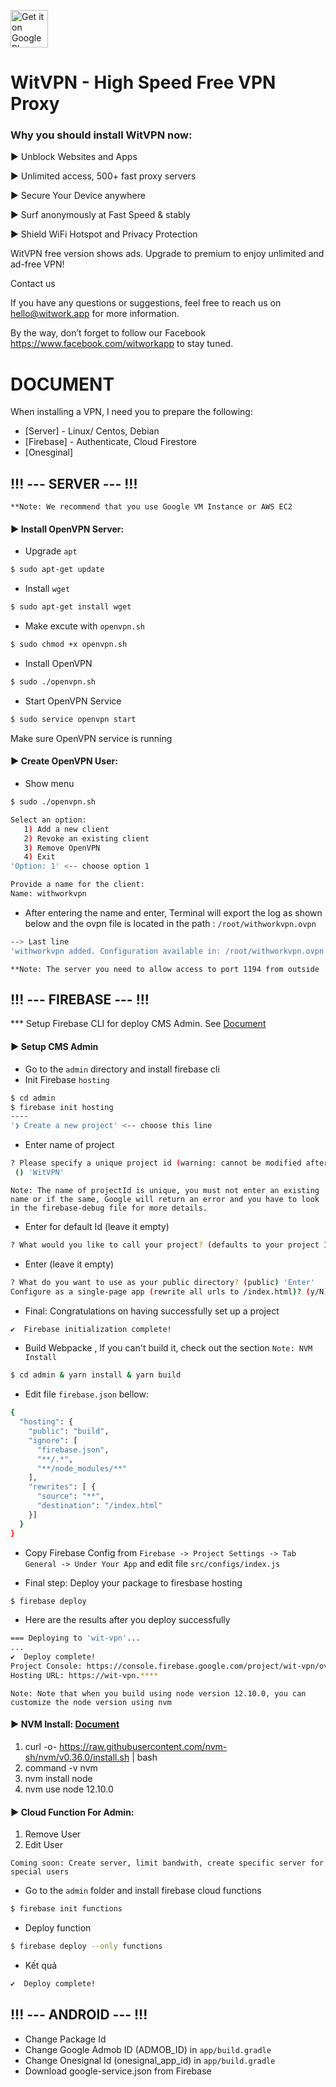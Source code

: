 <a href="https://play.google.com/store/apps/details?id=app.witwork.vpn"><img alt="Get it on Google Play" src="https://play.google.com/intl/en_us/badges/images/generic/en-play-badge.png" height=60px /></a>

# WitVPN - High Speed Free VPN Proxy
### Why you should install WitVPN now:

► Unblock Websites and Apps

► Unlimited access, 500+ fast proxy servers

► Secure Your Device anywhere

► Surf anonymously at Fast Speed & stably

► Shield WiFi Hotspot and Privacy Protection


WitVPN free version shows ads. Upgrade to premium to enjoy unlimited and ad-free VPN!


Contact us

If you have any questions or suggestions, feel free to reach us on hello@witwork.app for more information.

By the way, don’t forget to follow our Facebook https://www.facebook.com/witworkapp to stay tuned.

# DOCUMENT
When installing a VPN, I need you to prepare the following:
* [Server] - Linux/ Centos, Debian 
* [Firebase] -  Authenticate, Cloud Firestore
* [Onesginal] 
## !!! --- SERVER --- !!!
`**Note: We recommend that you use Google VM Instance or AWS EC2`
#### ► Install OpenVPN Server:
- Upgrade `apt`
```sh
$ sudo apt-get update
```
- Install `wget`  
```sh
$ sudo apt-get install wget
```
- Make excute with `openvpn.sh` 
```sh
$ sudo chmod +x openvpn.sh
```
- Install OpenVPN 
```sh
$ sudo ./openvpn.sh
```
- Start OpenVPN Service
```sh
$ sudo service openvpn start
```
Make  sure OpenVPN service is running
#### ► Create OpenVPN User:
- Show menu 
```sh
$ sudo ./openvpn.sh
```

```sh
Select an option:
   1) Add a new client
   2) Revoke an existing client
   3) Remove OpenVPN
   4) Exit
'Option: 1' <-- choose option 1

Provide a name for the client:
Name: withworkvpn
```
- After entering the name and enter, Terminal will export the log as shown below and the ovpn file is located in the path : `/root/withworkvpn.ovpn`
```sh
--> Last line
'withworkvpn added. Configuration available in: /root/withworkvpn.ovpn'
```
`**Note: The server you need to allow access to port 1194 from outside`

## !!! --- FIREBASE --- !!!
*** Setup Firebase CLI for deploy CMS Admin. See [Document](https://firebase.google.com/docs/cli)
#### ► Setup CMS Admin
* Go to the `admin` directory and install firebase cli
* Init Firebase `hosting`
```sh
$ cd admin
$ firebase init hosting
----
'❯ Create a new project' <-- choose this line
```
* Enter name of project
```sh
? Please specify a unique project id (warning: cannot be modified afterward) [6-30 characters]:
 () 'WitVPN' 
```
`Note: The name of projectId is unique, you must not enter an existing name or if the same, Google will return an error and you have to look in the firebase-debug file for more details.`
* Enter for default Id (leave it empty)
```sh
? What would you like to call your project? (defaults to your project ID) () 'Enter'
```
*  Enter (leave it empty)
```sh
? What do you want to use as your public directory? (public) 'Enter'
Configure as a single-page app (rewrite all urls to /index.html)? (y/N) 'N'
```
* Final: Congratulations on having successfully set up a project
 ```sh
✔  Firebase initialization complete!
```
* Build Webpacke , If you can't build it, check out the section  `Note: NVM Install`
```sh
$ cd admin & yarn install & yarn build 
```
* Edit file `firebase.json` bellow:
```sh
{
  "hosting": {
    "public": "build",
    "ignore": [
      "firebase.json",
      "**/.*",
      "**/node_modules/**"
    ],
    "rewrites": [ {
      "source": "**",
      "destination": "/index.html"
    }]
  }
}
```
* Copy Firebase Config from `Firebase -> Project Settings -> Tab General -> Under Your App` and edit file `src/configs/index.js` 

* Final step: Deploy your package to firesbase hosting
```sh
$ firebase deploy
```
* Here are the results after you deploy successfully
```sh
=== Deploying to 'wit-vpn'...
...
✔  Deploy complete!
Project Console: https://console.firebase.google.com/project/wit-vpn/overview
Hosting URL: https://wit-vpn.****
```
`Note: Note that when you build using node version 12.10.0, you can customize the node version using nvm`
#### ► NVM Install: [Document](https://github.com/nvm-sh/nvm) 
1. curl -o- https://raw.githubusercontent.com/nvm-sh/nvm/v0.36.0/install.sh | bash
2. command -v nvm
3. nvm install node
4. nvm use node 12.10.0

#### ► Cloud Function For Admin:
1. Remove User
2. Edit User

`Coming soon: Create server, limit bandwith, create specific server for special users`
* Go to the `admin` folder and install firebase cloud functions
```sh
$ firebase init functions
```
* Deploy function 
```sh
$ firebase deploy --only functions
```
* Kết quả
```sh
✔  Deploy complete!
```

## !!! --- ANDROID --- !!!
- Change Package Id
- Change Google Admob ID (ADMOB_ID) in `app/build.gradle`
- Change Onesignal Id (onesignal_app_id) in `app/build.gradle`
- Download google-service.json from Firebase 

